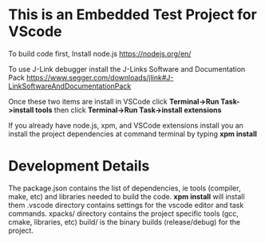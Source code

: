 # This is an Embedded Test Project for VScode

To build code first, Install node.js
https://nodejs.org/en/

To use J-Link debugger install the J-Links Software and Documentation Pack
https://www.segger.com/downloads/jlink#J-LinkSoftwareAndDocumentationPack

Once these two items are install in VSCode click **Terminal->Run Task->install tools** then click **Terminal->Run Task->install extensions**

If you already have node.js, xpm, and VSCode extensions install you an install the project dependencies at command terminal by typing **xpm install**


# Development Details
The package.json contains the list of dependencies, ie tools (compiler, make, etc) and libraries needed to build the code.  **xpm install** will install them
.vscode directory contains settings for the vscode editor and task commands. 
xpacks/ directory contains the project specific tools (gcc, cmake, libraries, etc)
build/ is the binary builds (release/debug) for the project. 


